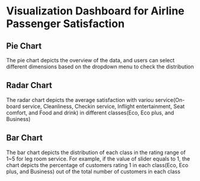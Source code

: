 # Visualization Dashboard for Airline Passenger Satisfaction

## Pie Chart
The pie chart depicts the overview of the data, and users can select different dimensions based on the dropdown menu to check the distribution

## Radar Chart
The radar chart depicts the average satisfaction with variou service(On-board service, Cleanliness, Checkin service, Inflight entertainment, Seat comfort, and Food and drink) in different classes(Eco, Eco plus, and Business)

## Bar Chart
The bar chart depicts the distribution of each class in the rating range of 1~5 for leg room service. For example, if the value of slider equals to 1, the chart depicts the percentage of customers rating 1 in each class(Eco, Eco plus, and Business) out of the total number of customers in each class
